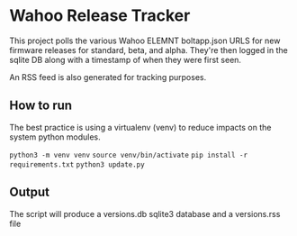 # Wahoo Release Tracker

This project polls the various Wahoo ELEMNT boltapp.json URLS for new firmware releases for standard, beta, and alpha. They're then logged in the sqlite DB along with a timestamp of when they were first seen.

An RSS feed is also generated for tracking purposes.

## How to run

The best practice is using a virtualenv (venv) to reduce impacts on the system python modules.

`python3 -m venv venv`
`source venv/bin/activate`
`pip install -r requirements.txt`
`python3 update.py`

## Output

The script will produce a versions.db sqlite3 database and a versions.rss file